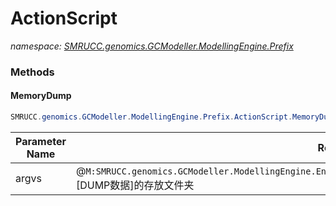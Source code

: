 ﻿# ActionScript
_namespace: [SMRUCC.genomics.GCModeller.ModellingEngine.Prefix](./index.md)_





### Methods

#### MemoryDump
```csharp
SMRUCC.genomics.GCModeller.ModellingEngine.Prefix.ActionScript.MemoryDump(System.String)
```


|Parameter Name|Remarks|
|--------------|-------|
|argvs|@``M:SMRUCC.genomics.GCModeller.ModellingEngine.EngineSystem.Engine.GCModeller.MemoryDump(System.String)``[DUMP数据]的存放文件夹|



